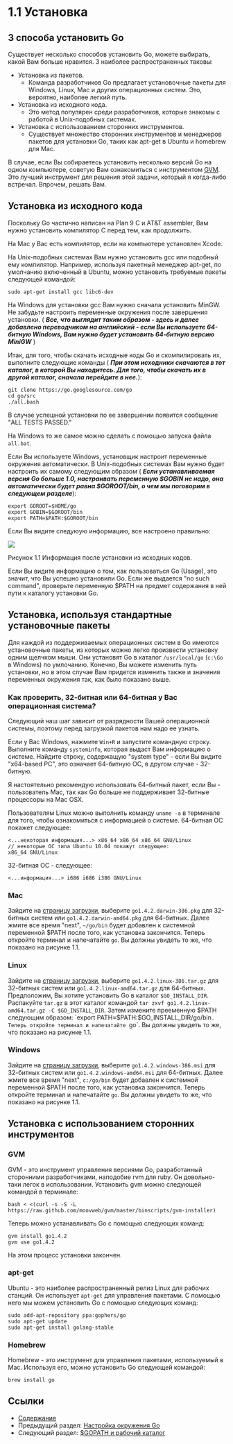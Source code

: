 # 1.1 Установка

## 3 способа установить Go

Существует несколько способов установить Go, можете выбирать, какой Вам больше нравится. 3 наиболее распространенных таковы:

- Установка из пакетов.
	- Команда разработчиков Go предлагает установочные пакеты для Windows, Linux, Mac и других операционных систем. Это, вероятно, наиболее легкий путь.
- Установка из исходного кода.
	- Это метод популярен среди разработчиков, которые знакомы с работой в Unix-подобных системах.
- Установка с использованием сторонних инструментов.
	- Существует множество сторонних инструментов и менеджеров пакетов для установки Go, таких как apt-get в Ubuntu и homebrew для Mac.
	
В случае, если Вы собираетесь установить несколько версий Go на одном компьютере, советую Вам ознакомиться с инструментом [GVM](https://github.com/moovweb/gvm). Это лучший инструмент для решения этой задачи, который я когда-либо встречал. Впрочем, решать Вам.

## Установка из исходного кода

Поскольку Go частично написан на Plan 9 C и AT&T assembler, Вам нужно установить компилятор C перед тем, как продолжить.

На Mac у Вас есть компилятор, если на компьютере установлен Xcode.

На Unix-подобных системах Вам нужно установить gcc или подобный ему компилятор. Например, используя пакетный менеджер apt-get, по умолчанию включенный в Ubuntu, можно установить требуемые пакеты следующей командой:

 `sudo apt-get install gcc libc6-dev`

На Windows для установки gcc Вам нужно сначала установить MinGW. Не забудьте настроить переменные окружения после завершения установки. ( ***Все, что выглядит таким образом  - здесь и далее добавлено переводчиком на английский - если Вы используете 64-битную Windows, Вам нужно будет установить 64-битную версию MiniGW*** )

Итак, для того, чтобы скачать исходные коды Go и скомпилировать их, выполните следующие команды ( ***При этом исходники скачаются в тот каталог, в которой Вы находитесь. Для того, чтобы скачать их в другой каталог, сначала перейдите в нее.***):

	git clone https://go.googlesource.com/go
	cd go/src
	./all.bash 
	
В случае успешной установки по ее завершении появится сообщение "ALL TESTS PASSED."

На Windows то же самое можно сделать с помощью запуска файла `all.bat`.

Если Вы используете Windows, установщик настроит переменные окружения автоматически. В Unix-подобных системах Вам нужно будет настроить их самому следующим образом ( ***Если устанавливаемая версия Go больше 1.0, настраивать переменную $GOBIN не надо, она автоматически будет равна $GOROOT/bin, о чем мы поговорим в следующем разделе***):

    export GOROOT=$HOME/go
    export GOBIN=$GOROOT/bin
    export PATH=$PATH:$GOROOT/bin

Если Вы видите следуюую информацию, все настроено правильно:

![](images/1.1.mac.png?raw=true)

Рисунок 1.1 Информация после установки из исходных кодов.

Если Вы видите информацию о том, как пользоваться Go (Usage), это значит, что Вы успешно установили Go. Если же выдается "no such command", проверьте переменную $PATH на предмет содержания в ней пути к каталогу установки Go.

## Установка, используя стандартные установочные пакеты

Для каждой из поддерживаемых операционных систем в Go имеются установочные пакеты, из которых можно легко произвести установку одним щелчком мыши. Они установят Go в каталог `/usr/local/go` (`c:\Go` в Windows) по умлочанию. Конечно, Вы можете изменить путь установки, но в этом случае Вам придется изменить также и значения переменных окружения так, как было показано выше.

### Как проверить, 32-битная или 64-битная у Вас операционная система?

Следующий наш шаг зависит от разрядности Вашей операционной системы, поэтому перед загрузкой пакетов нам надо ее узнать.

Если у Вас Windows, нажмите `Win+R` и запустите командную строку. Выполните команду `systeminfo`, которая выдаст Вам информацию о системе. Найдите строку, содержащую "system type" - если Вы видите "x64-based PC", это означает 64-битную ОС, в другом случае - 32-битную.

Я настоятельно рекомендую использовать 64-битный пакет, если Вы - пользователь Mac, так как Go больше не поддерживает 32-битные процессоры на Mac OSX.

Пользователям Linux можно выполнить команду `uname -a` в терминале для того, чтобы ознакомиться с информацией о системе.
64-битная ОС покажет следующее:

    <...некоторая информация...> x86_64 x86_64 x86_64 GNU/Linux
    // некоторые ОС типа Ubuntu 10.04 покажут следующее:
    x86_64 GNU/Linux

32-битная ОС - следующее:

    <...информация...> i686 i686 i386 GNU/Linux

### Mac

Зайдите на [страницу загрузки](https://golang.org/dl/), выберите `go1.4.2.darwin-386.pkg` для 32-битных систем или `go1.4.2.darwin-amd64.pkg` для 64-битных. Далее жмите все время "next", `~/go/bin` будет добавлен к системной переменной $PATH после того, как установка закончится. Теперь откройте терминал и напечатайте `go`. Вы должны увидеть то же, что показано на рисунке 1.1.

### Linux

Зайдите на [страницу загрузки](https://golang.org/dl/), выберите `go1.4.2.linux-386.tar.gz` для 32-битных систем или `go1.4.2.linux-amd64.tar.gz` для 64-битных. Предположим, Вы хотите установить Go в каталог `$GO_INSTALL_DIR`. Распакуйте `tar.gz` в этот каталог командой `tar zxvf go1.4.2.linux-amd64.tar.gz -C $GO_INSTALL_DIR`. Затем измените прееменную $PATH следующим образом: `export PATH=$PATH:$GO_INSTALL_DIR/go/bin`. Теперь откройте терминал и напечатайте `go`. Вы должны увидеть то же, что показано на рисунке 1.1.

### Windows

Зайдите на [страницу загрузки](https://golang.org/dl/), выберите `go1.4.2.windows-386.msi` для 32-битных систем или `go1.4.2.windows-amd64.msi` для 64-битных. Далее жмите все время "next", `c:/go/bin` будет добавлен к системной переменной $PATH после того, как установка закончится. Теперь откройте терминал и напечатайте `go`. Вы должны увидеть то же, что показано на рисунке 1.1.

## Установка с использованием сторонних инструментов 

### GVM

GVM - это инструмент управления версиями Go, разработанный сторонними разработчиками, наподобие rvm для ruby. Он довольно-таки легок в использовании. Установить gvm можно следующей командой в терминале:

    bash < <(curl -s -S -L https://raw.github.com/moovweb/gvm/master/binscripts/gvm-installer)

Теперь можно устанавливать Go с помощью следующих команд:

    gvm install go1.4.2
    gvm use go1.4.2

На этом процесс установки закончен.

### apt-get

Ubuntu - это наиболее распространенный релиз Linux для рабочих станций. Он использует `apt-get` для управления пакетами. С помощью него мы можем установить Go с помощью следующих команд:

    sudo add-apt-repository ppa:gophers/go
    sudo apt-get update
    sudo apt-get install golang-stable

### Homebrew

Homebrew - это инструмент для управления пакетами, используемый в Mac. Используя его, можно установить Go следующей командой:

    brew install go

## Ссылки

- [Содержание](preface.md)
- Предыдущий раздел: [Настройка окружения Go](01.0.md)
- Следующий раздел: [$GOPATH и рабочий каталог](01.2.md)
